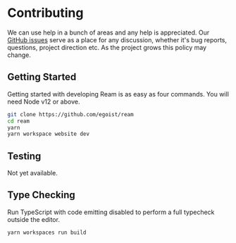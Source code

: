 # Contributing

We can use help in a bunch of areas and any help is appreciated. Our [GitHub issues](https://github.com/egoist/ream/issues) serve as a place for any discussion, whether it's bug reports, questions, project direction etc. As the project grows this policy may change.

## Getting Started

Getting started with developing Ream is as easy as four commands. You will need Node v12 or above.

```bash
git clone https://github.com/egoist/ream
cd ream
yarn
yarn workspace website dev
```

## Testing

Not yet available.

## Type Checking

Run TypeScript with code emitting disabled to perform a full typecheck outside the editor.

```bash
yarn workspaces run build
```
